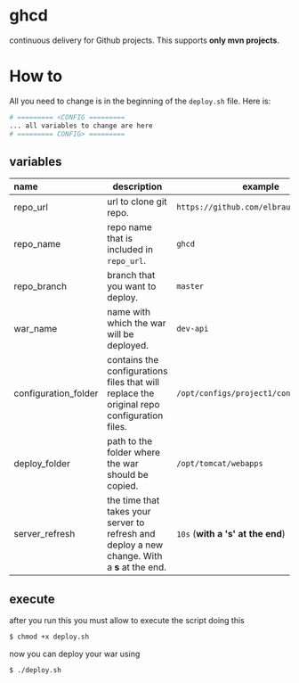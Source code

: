 # ghcd
continuous delivery for Github projects. This supports __only mvn projects__.

# How to 

All you need to change is in the beginning of the `deploy.sh` file. Here is:

```bash
# ========= <CONFIG =========
... all variables to change are here
# ========= CONFIG> =========
```

## variables

| name                 | description                                                  | example                                 |
| :------------------- | ------------------------------------------------------------ | --------------------------------------- |
| repo_url             | url to clone git repo.                                       | `https://github.com/elbraulio/ghcd.git` |
| repo_name            | repo name that is included in `repo_url`.                    | `ghcd`                                  |
| repo_branch          | branch that you want to deploy.                              | `master`                                |
| war_name             | name with which the war will be deployed.                    | `dev-api`                               |
| configuration_folder | contains the configurations files that will replace the original repo configuration files. | `/opt/configs/project1/config`          |
| deploy_folder        | path to the folder where the war should be copied.           | `/opt/tomcat/webapps`                   |
| server_refresh       | the time that takes your server to refresh and deploy a new change. With a __s__ at the end. | `10s` (__with a 's' at the end__)       |

## execute

after you run this you must allow to execute the script doing this

```bash
$ chmod +x deploy.sh
```

now you can deploy your war using

```bash
$ ./deploy.sh
```

